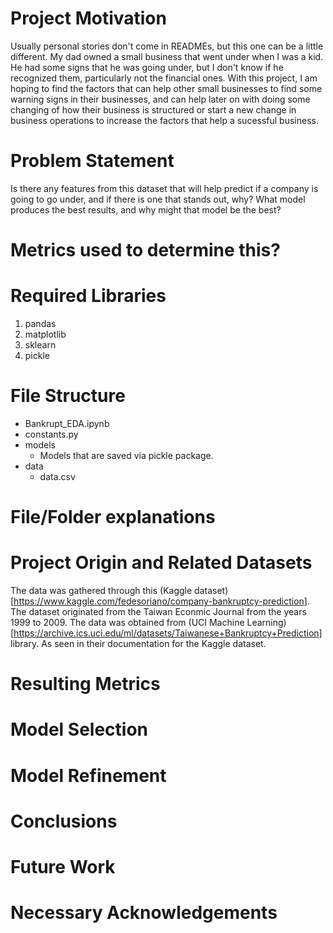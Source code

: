 # Project Motivation
Usually personal stories don't come in READMEs, but this one can be a little different. My dad owned a small business that went under when I was a kid. He had some signs that he was going under, but I don't know if he recognized them, particularly not the financial ones. With this project, I am hoping to find the factors that can help other small businesses to find some warning signs in their businesses, and can help later on with doing some changing of how their business is structured or start a new change in business operations to increase the factors that help a sucessful business. 

# Problem Statement
Is there any features from this dataset that will help predict if a company is going to go under, and if there is one that stands out, why? What model produces the best results, and why might that model be the best?  

# Metrics used to determine this? 

# Required Libraries 
1. pandas
2. matplotlib
3. sklearn
4. pickle

# File Structure
* Bankrupt_EDA.ipynb
* constants.py
* models
    * Models that are saved via pickle package. 
* data
    * data.csv

# File/Folder explanations


# Project Origin and Related Datasets
The data was gathered through this (Kaggle dataset)[https://www.kaggle.com/fedesoriano/company-bankruptcy-prediction]. The dataset originated from the Taiwan Econmic Journal from the years 1999 to 2009. The data was obtained from (UCI Machine Learning)[https://archive.ics.uci.edu/ml/datasets/Taiwanese+Bankruptcy+Prediction] library. As seen in their documentation for the Kaggle dataset. 

# Resulting Metrics


# Model Selection 

# Model Refinement

# Conclusions

# Future Work

# Necessary Acknowledgements